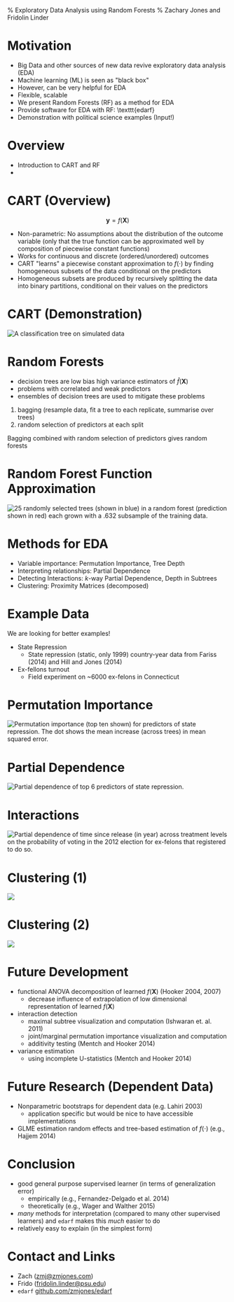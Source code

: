 % Exploratory Data Analysis using Random Forests
% Zachary Jones and Fridolin Linder

# Motivation
 - Big Data and other sources of new data revive exploratory data analysis (EDA)
 - Machine learning (ML) is seen as "black box"
 - However, can be very helpful for EDA
 - Flexible, scalable
 - We present Random Forests (RF) as a method for EDA
 - Provide software for EDA with RF: \texttt{edarf}
 - Demonstration with political science examples (Input!)

# Overview
 - Introduction to CART and RF
 - 


# CART (Overview)

$$\mathbf{y} = f(\mathbf{X})$$

 - Non-parametric: No assumptions about the distribution of the outcome variable (only that the true function can be approximated well by composition of piecewise constant functions)
 - Works for continuous and discrete (ordered/unordered) outcomes
 - CART "learns" a piecewise constant approximation to $f(\cdot)$ by finding homogeneous subsets of the data conditional on the predictors
 - Homogeneous subsets are produced by recursively splitting the data into binary partitions, conditional on their values on the predictors
 
# CART (Demonstration)

![A classification tree on simulated data](figures/cart.png)

# Random Forests

 - decision trees are low bias high variance estimators of $\hat{f}(\mathbf{X})$
 - problems with correlated and weak predictors
 - ensembles of decision trees are used to mitigate these problems

  1. bagging (resample data, fit a tree to each replicate, summarise over trees)
  2. random selection of predictors at each split

Bagging combined with random selection of predictors gives random forests

# Random Forest Function Approximation

![25 randomly selected trees (shown in blue) in a random forest (prediction shown in red) each grown with a .632 subsample of the training data.](figures/forest_approximation_slides.png)

# Methods for EDA

 - Variable importance: Permutation Importance, Tree Depth
 - Interpreting relationships: Partial Dependence
 - Detecting Interactions: $k$-way Partial Dependence, Depth in Subtrees
 - Clustering: Proximity Matrices (decomposed)

# Example Data

We are looking for better examples!

 - State Repression
   + State repression (static, only 1999) country-year data from Fariss (2014) and Hill and Jones (2014)
 - Ex-fellons turnout
   + Field experiment on ~6000 ex-felons in Connecticut

# Permutation Importance

![Permutation importance (top ten shown) for predictors of state repression. The dot shows the mean increase (across trees) in mean squared error.](figures/latent_imp.png)

# Partial Dependence

![Partial dependence of top 6 predictors of state repression.](figures/latent_pd_slides.png)

# Interactions

![Partial dependence of time since release (in year) across treatment levels on the probability of voting in the 2012 election for ex-felons that registered to do so.](figures/pd_int_cond_vote.png)

# Clustering (1)

![](figures/prox_cond_vote_top.png)

# Clustering (2)

![](figures/prox_cond_vote_bottom.png)

# Future Development

 - functional ANOVA decomposition of learned $f(\mathbf{X})$ (Hooker 2004, 2007)
    + decrease influence of extrapolation of low dimensional representation of learned $f(\mathbf{X})$
 - interaction detection
    + maximal subtree visualization and computation (Ishwaran et. al. 2011)
    + joint/marginal permutation importance visualization and computation
    + additivity testing (Mentch and Hooker 2014)
 - variance estimation
    + using incomplete U-statistics (Mentch and Hooker 2014)

# Future Research (Dependent Data)

 - Nonparametric bootstraps for dependent data (e.g. Lahiri 2003)
    + application specific but would be nice to have accessible implementations
 - GLME estimation random effects and tree-based estimation of $f(\cdot)$ (e.g., Hajjem 2014)

# Conclusion

 - good general purpose supervised learner (in terms of generalization error)
    + empirically (e.g., Fernandez-Delgado et al. 2014)
    + theoretically (e.g., Wager and Walther 2015)
 - *many* methods for interpretation (compared to many other supervised learners) and `edarf` makes this *much* easier to do
 - relatively easy to explain (in the simplest form)

# Contact and Links

 - Zach ([zmj@zmjones.com](mailto:zmj@zmjones.com))
 - Frido ([fridolin.linder@psu.edu](mailto:fridolin.linder@psu.edu))
 - `edarf` [github.com/zmjones/edarf](http://github.com/zmjones/edarf)

